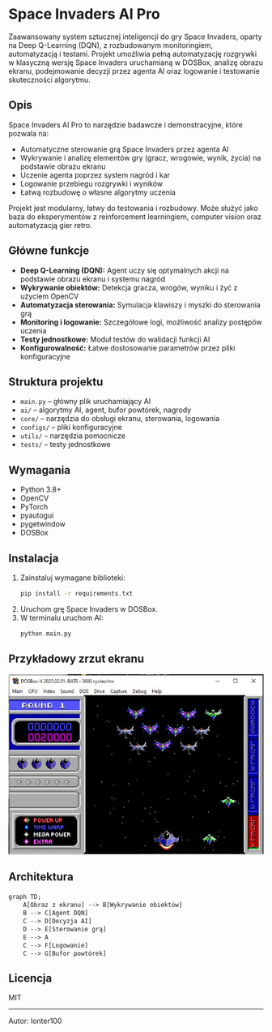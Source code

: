 # Space Invaders AI Pro

Zaawansowany system sztucznej inteligencji do gry Space Invaders, oparty na Deep Q-Learning (DQN), z rozbudowanym monitoringiem, automatyzacją i testami. Projekt umożliwia pełną automatyzację rozgrywki w klasyczną wersję Space Invaders uruchamianą w DOSBox, analizę obrazu ekranu, podejmowanie decyzji przez agenta AI oraz logowanie i testowanie skuteczności algorytmu.

## Opis

Space Invaders AI Pro to narzędzie badawcze i demonstracyjne, które pozwala na:
- Automatyczne sterowanie grą Space Invaders przez agenta AI
- Wykrywanie i analizę elementów gry (gracz, wrogowie, wynik, życia) na podstawie obrazu ekranu
- Uczenie agenta poprzez system nagród i kar
- Logowanie przebiegu rozgrywki i wyników
- Łatwą rozbudowę o własne algorytmy uczenia

Projekt jest modularny, łatwy do testowania i rozbudowy. Może służyć jako baza do eksperymentów z reinforcement learningiem, computer vision oraz automatyzacją gier retro.

## Główne funkcje
- **Deep Q-Learning (DQN):** Agent uczy się optymalnych akcji na podstawie obrazu ekranu i systemu nagród
- **Wykrywanie obiektów:** Detekcja gracza, wrogów, wyniku i żyć z użyciem OpenCV
- **Automatyzacja sterowania:** Symulacja klawiszy i myszki do sterowania grą
- **Monitoring i logowanie:** Szczegółowe logi, możliwość analizy postępów uczenia
- **Testy jednostkowe:** Moduł testów do walidacji funkcji AI
- **Konfigurowalność:** Łatwe dostosowanie parametrów przez pliki konfiguracyjne

## Struktura projektu

- `main.py` – główny plik uruchamiający AI
- `ai/` – algorytmy AI, agent, bufor powtórek, nagrody
- `core/` – narzędzia do obsługi ekranu, sterowania, logowania
- `configs/` – pliki konfiguracyjne
- `utils/` – narzędzia pomocnicze
- `tests/` – testy jednostkowe

## Wymagania
- Python 3.8+
- OpenCV
- PyTorch
- pyautogui
- pygetwindow
- DOSBox

## Instalacja
1. Zainstaluj wymagane biblioteki:
   ```bash
   pip install -r requirements.txt
   ```
2. Uruchom grę Space Invaders w DOSBox.
3. W terminalu uruchom AI:
   ```bash
   python main.py
   ```

## Przykładowy zrzut ekranu

![Przykład działania](2.JPG)

## Architektura

```mermaid
graph TD;
    A[Obraz z ekranu] --> B[Wykrywanie obiektów]
    B --> C[Agent DQN]
    C --> D[Decyzja AI]
    D --> E[Sterowanie grą]
    E --> A
    C --> F[Logowanie]
    C --> G[Bufor powtórek]
```

## Licencja
MIT

---
Autor: lonter100 